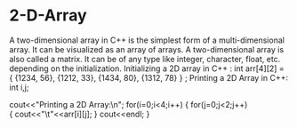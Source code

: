 # 2-D-Array
A two-dimensional array in C++ is the simplest form of a multi-dimensional array. It can be visualized as an array of arrays.
A two-dimensional array is also called a matrix. It can be of any type like integer, character, float, etc. depending on the initialization.
Initializing a 2D array in C++ :
int arr[4][2] = { {1234, 56}, {1212, 33}, {1434, 80}, {1312, 78} } ;
Printing a 2D Array in C++:
int i,j;

cout<<"Printing a 2D Array:\n";
for(i=0;i<4;i++)
{
	for(j=0;j<2;j++)<br>
	{
		cout<<"\t"<<arr[i][j];
	}
	cout<<endl;
}
